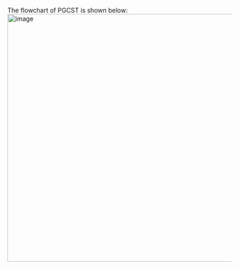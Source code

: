The flowchart of PGCST is shown below:
<img width="1051" height="557" alt="image" src="https://github.com/user-attachments/assets/9093f19b-a934-4f73-99ef-ab24145fa4da" />
